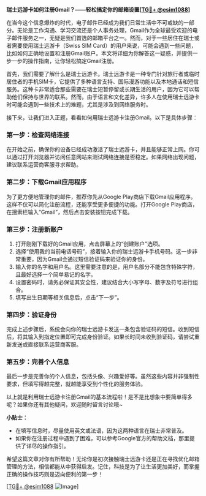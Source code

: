 **瑞士远游卡如何注册Gmail？——轻松搞定你的邮箱设置[[TG💪+ @esim1088](https://t.me/s/esim1088)]**

在当今这个信息爆炸的时代，电子邮件已经成为我们日常生活中不可或缺的一部分。无论是工作沟通、学习交流还是个人事务处理，Gmail作为全球最受欢迎的电子邮件服务之一，无疑是我们首选的邮箱平台之一。然而，对于一些居住在瑞士或者需要使用瑞士远游卡（Swiss SIM Card）的用户来说，可能会遇到一些问题，比如如何正确地设置和注册Gmail账户。本文将详细为你解答这一疑惑，并提供一步一步的操作指南，让你轻松搞定Gmail注册。

首先，我们需要了解什么是瑞士远游卡。瑞士远游卡是一种专门针对旅行者或临时居住者的手机SIM卡，它提供了多种语言支持、国际漫游功能以及本地通话和短信服务。这种卡非常适合那些需要在瑞士短暂停留或长期生活的用户，因为它可以帮助他们保持与世界的联系。然而，由于语言和文化差异，许多人在使用瑞士远游卡时可能会遇到一些技术上的难题，尤其是涉及到网络服务时。

接下来，让我们进入正题，看看如何用瑞士远游卡注册Gmail。以下是具体步骤：

### 第一步：检查网络连接

在开始之前，确保你的设备已经成功激活了瑞士远游卡，并且能够正常上网。你可以通过打开浏览器并访问任意网站来测试网络连接是否稳定。如果网络出现问题，建议联系运营商客服寻求帮助。

### 第二步：下载Gmail应用程序

为了更方便地管理你的邮件，推荐你先从Google Play商店下载Gmail应用程序。这样不仅可以简化注册流程，还能享受更多便捷的功能。打开Google Play商店，在搜索栏输入“Gmail”，然后点击安装按钮完成下载。

### 第三步：注册新账户

1. 打开刚刚下载好的Gmail应用，点击屏幕上的“创建账户”选项。
2. 选择“使用我的当前电话号码”，接着输入你的瑞士远游卡手机号码。这一步非常重要，因为Gmail会通过短信验证码来验证你的身份。
3. 输入你的名字和用户名。这里需要注意的是，用户名部分不能包含特殊字符，且最好选择一个简单易记的名字。
4. 设置密码时，请务必保证其安全性，建议结合大小写字母、数字及符号进行组合。
5. 填写出生日期等相关信息后，点击“下一步”。

### 第四步：验证身份

完成上述步骤后，系统会向你的瑞士远游卡发送一条包含验证码的短信。收到短信后，将其输入到指定位置即可完成身份验证。如果长时间未收到验证码，请尝试重新发送或直接联系运营商客服。

### 第五步：完善个人信息

最后一步是完善你的个人信息，包括头像、兴趣爱好等。虽然这些内容并非强制性要求，但填写得越完整，就越能享受到个性化的服务体验。

以上就是利用瑞士远游卡注册Gmail的基本流程啦！是不是比想象中要简单得多呢？如果你还有其他疑问，欢迎随时留言讨论哦~

**小贴士：**
- 在填写信息时，尽量使用英文或法语，因为这两种语言在瑞士非常普及。
- 如果你在注册过程中遇到了困难，可以参考Google官方的帮助文档，那里提供了详尽的操作指引。

希望这篇文章对你有所帮助！无论你是初次接触瑞士远游卡还是正在寻找优化邮箱管理的方法，相信都能从中获得启发。记住，科技是为了让生活更加美好，而掌握正确的操作技巧则是迈向便利的第一步！

[[TG💪+ @esim1088](https://t.me/s/esim1088) ![Image](https://i.postimg.cc/4NQfJmqS/Snipaste-2025-05-13-00-14-12.png)]